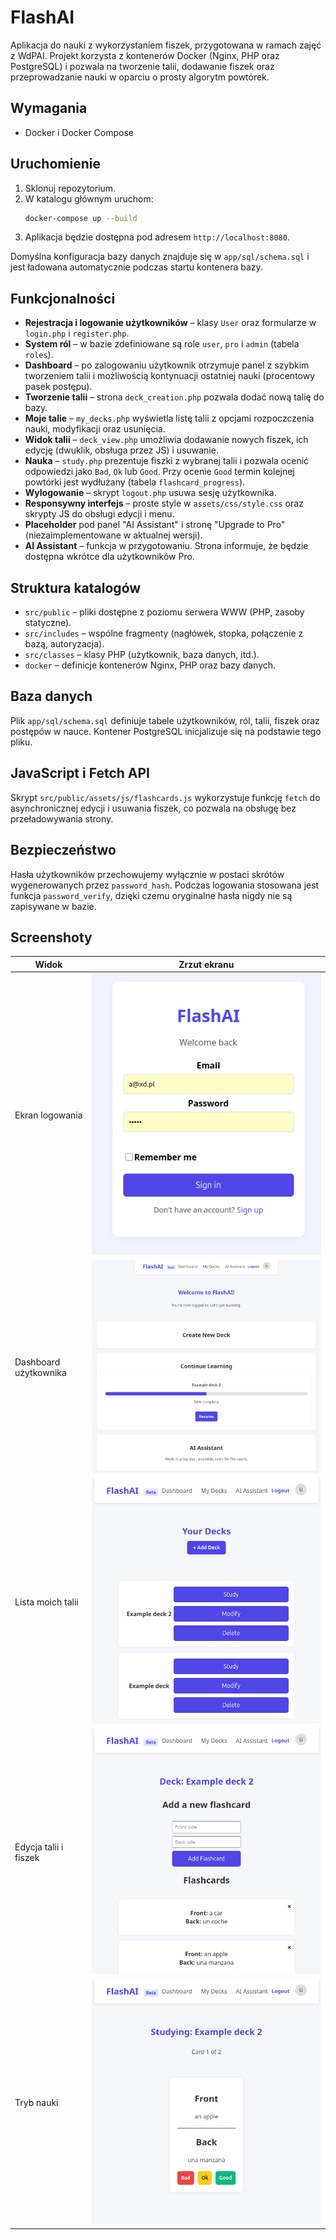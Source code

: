 # FlashAI

Aplikacja do nauki z wykorzystaniem fiszek, przygotowana w ramach zajęć z WdPAI. Projekt korzysta z kontenerów Docker (Nginx, PHP oraz PostgreSQL) i pozwala na tworzenie talii, dodawanie fiszek oraz przeprowadzanie nauki w oparciu o prosty algorytm powtórek.

## Wymagania

- Docker i Docker Compose

## Uruchomienie

1. Sklonuj repozytorium.
2. W katalogu głównym uruchom:
   ```bash
   docker-compose up --build
   ```
3. Aplikacja będzie dostępna pod adresem `http://localhost:8080`.

Domyślna konfiguracja bazy danych znajduje się w `app/sql/schema.sql` i jest ładowana automatycznie podczas startu kontenera bazy.

## Funkcjonalności

- **Rejestracja i logowanie użytkowników** – klasy `User` oraz formularze w `login.php` i `register.php`.
- **System ról** – w bazie zdefiniowane są role `user`, `pro` i `admin` (tabela `roles`).
- **Dashboard** – po zalogowaniu użytkownik otrzymuje panel z szybkim tworzeniem talii i możliwością kontynuacji ostatniej nauki (procentowy pasek postępu).
- **Tworzenie talii** – strona `deck_creation.php` pozwala dodać nową talię do bazy.
- **Moje talie** – `my_decks.php` wyświetla listę talii z opcjami rozpoczczenia nauki, modyfikacji oraz usunięcia.
- **Widok talii** – `deck_view.php` umożliwia dodawanie nowych fiszek, ich edycję (dwuklik, obsługa przez JS) i usuwanie.
- **Nauka** – `study.php` prezentuje fiszki z wybranej talii i pozwala ocenić odpowiedzi jako `Bad`, `Ok` lub `Good`. Przy ocenie `Good` termin kolejnej powtórki jest wydłużany (tabela `flashcard_progress`).
- **Wylogowanie** – skrypt `logout.php` usuwa sesję użytkownika.
- **Responsywny interfejs** – proste style w `assets/css/style.css` oraz skrypty JS do obsługi edycji i menu.
- **Placeholder** pod panel "AI Assistant" i stronę "Upgrade to Pro" (niezaimplementowane w aktualnej wersji).
- **AI Assistant** – funkcja w przygotowaniu. Strona informuje, że będzie dostępna wkrótce dla użytkowników Pro.

## Struktura katalogów

- `src/public` – pliki dostępne z poziomu serwera WWW (PHP, zasoby statyczne).
- `src/includes` – wspólne fragmenty (nagłówek, stopka, połączenie z bazą, autoryzacja).
- `src/classes` – klasy PHP (użytkownik, baza danych, itd.).
- `docker` – definicje kontenerów Nginx, PHP oraz bazy danych.

## Baza danych

Plik `app/sql/schema.sql` definiuje tabele użytkowników, ról, talii, fiszek oraz postępów w nauce. Kontener PostgreSQL inicjalizuje się na podstawie tego pliku.

## JavaScript i Fetch API

Skrypt `src/public/assets/js/flashcards.js` wykorzystuje funkcję `fetch` do asynchronicznej edycji i usuwania fiszek, co pozwala na obsługę bez przeładowywania strony.

## Bezpieczeństwo

Hasła użytkowników przechowujemy wyłącznie w postaci skrótów wygenerowanych przez `password_hash`. Podczas logowania stosowana jest funkcja `password_verify`, dzięki czemu oryginalne hasła nigdy nie są zapisywane w bazie.

## Screenshoty

| Widok | Zrzut ekranu |
|-------|--------------|
| Ekran logowania | ![Logowanie](docs/images/login.png) |
| Dashboard użytkownika | ![Dashboard](docs/images/dashboard.png) |
| Lista moich talii | ![Moje talie](docs/images/my_decks.png) |
| Edycja talii i fiszek | ![Widok talii](docs/images/deck_view.png) |
| Tryb nauki | ![Nauka](docs/images/study.png) |
